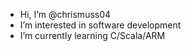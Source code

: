 - Hi, I’m @chrismuss04
- I’m interested in software development
- I’m currently learning C/Scala/ARM

<!---
chrismuss04/chrismuss04 is a ✨ special ✨ repository because its `README.md` (this file) appears on your GitHub profile.
You can click the Preview link to take a look at your changes.
--->
